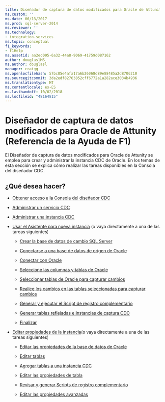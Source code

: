 ```yaml
---
title: Diseñador de captura de datos modificados para Oracle de Attunity (Referencia de la Ayuda de F1) | Microsoft Docs
ms.custom: ''
ms.date: 06/13/2017
ms.prod: sql-server-2014
ms.reviewer: ''
ms.technology:
- integration-services
ms.topic: conceptual
f1_keywords:
- f1Help
ms.assetid: aa2ec095-6a32-44a8-9069-41759d087162
author: douglaslMS
ms.author: douglasl
manager: craigg
ms.openlocfilehash: 57bc85e4afa17a6b26068d89e88485a2d8706210
ms.sourcegitcommit: 3da2edf82763852cff6772a1a282ace3034b4936
ms.translationtype: MT
ms.contentlocale: es-ES
ms.lasthandoff: 10/02/2018
ms.locfileid: "48164815"
---
```

# <a name="change-data-capture-designer-for-oracle-by-attunity-f1-help-reference"></a>Diseñador de captura de datos modificados para Oracle de Attunity (Referencia de la Ayuda de F1)
  El Diseñador de captura de datos modificados para Oracle de Attunity se emplea para crear y administrar la instancia CDC de Oracle. En los temas de esta sección se explica cómo realizar las tareas disponibles en la Consola del diseñador CDC.  
  
## <a name="what-do-you-want-to-do"></a>¿Qué desea hacer?  
  
-   [Obtener acceso a la Consola del diseñador CDC](access-the-cdc-designer-console.md)  
  
-   [Administrar un servicio CDC](manage-a-cdc-service.md)  
  
-   [Administrar una instancia CDC](manage-a-cdc-instance.md)  
  
-   [Usar el Asistente para nueva instancia](use-the-new-instance-wizard.md) (o vaya directamente a una de las tareas siguientes)  
  
    -   [Crear la base de datos de cambio SQL Server ](create-the-sql-server-change-database.md)  
  
    -   [Conectarse a una base de datos de origen de Oracle ](connect-to-an-oracle-source-database.md)  
  
    -   [Conectar con Oracle](connect-to-oracle.md)  
  
    -   [Seleccione las columnas y tablas de Oracle ](select-oracle-tables-and-columns.md)  
  
    -   [Seleccionar tablas de Oracle para capturar cambios ](select-oracle-tables-for-capturing-changes.md)  
  
    -   [Realice los cambios en las tablas seleccionadas para capturar cambios ](make-changes-to-the-tables-selected-for-capturing-changes.md)  
  
    -   [Generar y ejecutar el Script de registro complementario ](generate-and-run-the-supplemental-logging-script.md)  
  
    -   [Generar tablas reflejadas e instancias de captura CDC ](generate-mirror-tables-and-cdc-capture-instances.md)  
  
    -   [Finalizar](finish.md)  
  
-   [Editar propiedades de la instancia](edit-instance-properties.md)(o vaya directamente a una de las tareas siguientes)  
  
    -   [Editar las propiedades de la base de datos de Oracle](edit-the-oracle-database-properties.md)  
  
    -   [Editar tablas](edit-tables.md)  
  
    -   [Agregar tablas a una instancia CDC](add-tables-to-a-cdc-instance.md)  
  
    -   [Editar las propiedades de tabla](edit-the-table-properties.md)  
  
    -   [Revisar y generar Scripts de registro complementario](review-and-generate-supplemental-logging-scripts.md)  
  
    -   [Editar las propiedades avanzadas](edit-the-advanced-properties.md)  
  
  
